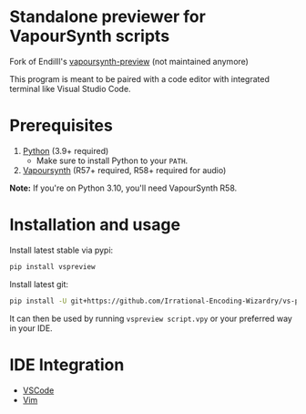 # Standalone previewer for VapourSynth scripts

Fork of Endilll's [vapoursynth-preview](https://github.com/Endilll/vapoursynth-preview) (not maintained anymore)

This program is meant to be paired with a code editor with integrated terminal like Visual Studio Code.

# Prerequisites

1. [Python](https://www.Python.org/downloads) (3.9+ required)
    * Make sure to install Python to your `PATH`.
1. [Vapoursynth](https://github.com/vapoursynth/vapoursynth/releases) (R57+ required, R58+ required for audio)

**Note:** If you're on Python 3.10, you'll need VapourSynth R58.

# Installation and usage

Install latest stable via pypi:
```bash
pip install vspreview
```


Install latest git:
```bash
pip install -U git+https://github.com/Irrational-Encoding-Wizardry/vs-preview.git
```

It can then be used by running `vspreview script.vpy` or your preferred way in your IDE.

# IDE Integration

* [VSCode](https://github.com/Irrational-Encoding-Wizardry/vs-preview/tree/master/docs/vscode_install.md)
* [Vim](https://github.com/Irrational-Encoding-Wizardry/vs-preview/tree/master/docs/vim_install.md)
